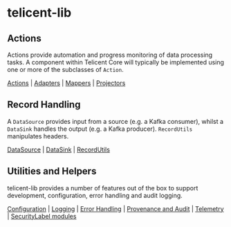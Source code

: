 # telicent-lib

## Actions

Actions provide automation and progress monitoring of data processing tasks. A component within Telicent Core will typically be implemented using one or more of the subclasses of `Action`.

[Actions](https://github.com/telicent-oss/telicent-lib/blob/main/docs/actions.md) | [Adapters](https://github.com/telicent-oss/telicent-lib/blob/main/docs/adapters.md) | [Mappers](https://github.com/telicent-oss/telicent-lib/blob/main/docs/mappers.md) | [Projectors](https://github.com/telicent-oss/telicent-lib/blob/main/docs/projectors.md)

## Record Handling

A `DataSource` provides input from a source (e.g. a Kafka consumer), whilst a `DataSink` handles the output (e.g. a Kafka producer). 
`RecordUtils` manipulates headers.

[DataSource](https://github.com/telicent-oss/telicent-lib/blob/main/docs/data-sources.md) | [DataSink](https://github.com/telicent-oss/telicent-lib/blob/main/docs/data-sinks.md) | [RecordUtils](https://github.com/telicent-oss/telicent-lib/blob/main/docs/record-utils.md)


## Utilities and Helpers

telicent-lib provides a number of features out of the box to support development, configuration, error handling and audit logging.

[Configuration](https://github.com/telicent-oss/telicent-lib/blob/main/docs/configuration.md) | [Logging](https://github.com/telicent-oss/telicent-lib/blob/main/docs/logging.md) | [Error Handling](https://github.com/telicent-oss/telicent-lib/blob/main/docs/error-handling.md) | [Provenance and Audit](https://github.com/telicent-oss/telicent-lib/blob/main/docs/provenance.md) | [Telemetry](https://github.com/telicent-oss/telicent-lib/blob/main/docs/telemetry.md) | [SecurityLabel modules](https://github.com/telicent-oss/telicent-lib/blob/main/docs/security-label-modules.md)
